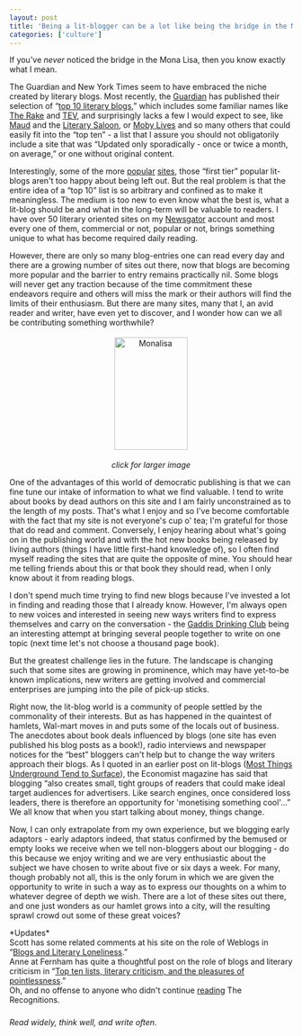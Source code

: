```yaml
---
layout: post
title: 'Being a lit-blogger can be a lot like being the bridge in the Mona Lisa'
categories: ['culture']
---
```

<p>
If you've <em>never</em> noticed the bridge in the Mona Lisa, then you know exactly what I mean.
</p><p>
The Guardian and New York Times seem to have embraced the niche created by literary blogs. Most recently, the <a href="http://books.guardian.co.uk" target="_blank" title="Guardian">Guardian</a> has published their selection of &#8220;<a href="http://books.guardian.co.uk/links/areas_of_interest/general/links/0,6135,1406190,00.html" title="top 10 literary blogs">top 10 literary blogs</a>,&#8221; which includes some familiar names like <a href="http://rakesprogress.typepad.com/rakes_progress/" target="_blank" title="The Rake">The Rake</a> and <a href="http://marksarvas.blogs.com/elegvar/" target="_blank" title="The Elegant Variation">TEV</a>, and surprisingly lacks a few I would expect to see, like <a href="http://maudnewton.com/blog/" target="_blank" title="Maud">Maud</a> and the <a href="http://www.complete-review.com/saloon/index.htm" target="_blank" title="Literary Saloon">Literary Saloon</a>, or <a href="http://www.mobylives.com/" target="_blank" title="Moby Lives">Moby Lives</a> and so many others that could easily fit into the &#8220;top ten&#8221; - a list that I assure you should not obligatorily include a site that was &#8220;Updated only sporadically - once or twice a month, on average,&#8221; or one without original content.
</p><p>
Interestingly, some of the more <a href="http://www.beatrice.com/archives/001156.html" target="_blank" title="Guardian">popular</a> <a href="http://www.complete-review.com/saloon/archive/200502a.htm#kr8" target="_blank" title="Guardian">sites</a>, those &#8220;first tier&#8221; popular lit-blogs aren't too happy about being left out. But the real problem is that the entire idea of a &#8220;top 10&#8221; list is so arbitrary and confined as to make it meaningless. The medium is too new to even know what the best is, what a lit-blog should be and what in the long-term will be valuable to readers. I have over 50 literary oriented sites on my <a href="http://www.newsgator.com" target="_blank">Newsgator</a> account and most every one of them, commercial or not, popular or not, brings something unique to what has become required daily reading.
</p><p>
However, there are only so many blog-entries one can read every day and there are a growing number of sites out there, now that blogs are becoming more popular and the barrier to entry remains practically nil. Some blogs will never get any traction because of the time commitment these endeavors require and others will miss the mark or their authors will find the limits of their enthusiasm. But there are many sites, many that I, an avid reader and writer, have even yet to discover, and I wonder how can we all be contributing something worthwhile?
</p><p style="text-align:center">
<a href="http://www.chekhovsmistress.com/images/monalisa-2.jpg"><img src="http://www.chekhovsmistress.com/images/monalisa-2-tm.jpg" height="200" width="130" border="0" align="middle" hspace="4" vspace="4" alt="Monalisa" longdesc="Mona Lisa" /></a>
</p><p style="text-align:center">
<em>click for larger image</em>
</p><p>
One of the advantages of this world of democratic publishing is that we can fine tune our intake of information to what we find valuable. I tend to write about books by dead authors on this site and I am fairly unconstrained as to the length of my posts. That's what I enjoy and so I've become comfortable with the fact that my site is not everyone's cup o' tea; I'm grateful for those that do read and comment. Conversely, I enjoy hearing about what's going on in the publishing world and with the hot new books being released by living authors (things I have little first-hand knowledge of), so I often find myself reading the sites that are quite the opposite of mine. You should hear me telling friends about this or that book they should read, when I only know about it from reading blogs.
</p><p>
I don't spend much time trying to find new blogs because I've invested a lot in finding and reading those that I already know. However, I'm always open to new voices and interested in seeing new ways writers find to express themselves and carry on the conversation - the <a href="http://gaddis-drinking-club.blogspot.com/" target="_blank">Gaddis Drinking Club</a> being an interesting attempt at bringing several people together to write on one topic (next time let's not choose a thousand page book).
</p><p>
But the greatest challenge lies in the future. The landscape is changing such that some sites are growing in prominence, which may have yet-to-be known implications, new writers are getting involved and commercial enterprises are jumping into the pile of pick-up sticks.
</p><p>
Right now, the lit-blog world is a community of people settled by the commonality of their interests. But as has happened in the quaintest of hamlets, Wal-mart moves in and puts some of the locals out of business. The anecdotes about book deals influenced by blogs (one site has even published his blog posts as a book!), radio interviews and newspaper notices for the &#8220;best&#8221; bloggers can't help but to change the way writers approach their blogs. As I quoted in an earlier post on lit-blogs (<a href="http://www.chekhovsmistress.com/2004/09/most_things_und.html">Most Things Underground Tend to Surface</a>), the Economist magazine has said that blogging &#8220;also creates small, tight groups of readers that could make ideal target audiences for advertisers. Like search engines, once considered loss leaders, there is therefore an opportunity for 'monetising something cool'...&#8221; We all know that when you start talking about money, things change.
</p><p>
Now, I can only extrapolate from my own experience, but we blogging early adaptors - early adaptors indeed, that status confirmed by the bemused or empty looks we receive when we tell non-bloggers about our blogging - do this because we enjoy writing and we are very enthusiastic about the subject we have chosen to write about five or six days a week. For many, though probably not all, this is the only forum in which we are given the opportunity to write in such a way as to express our thoughts on a whim to whatever degree of depth we wish. There are a lot of these sites out there, and one just wonders as our hamlet grows into a city, will the resulting sprawl crowd out some of these great voices?
</p><p>
*Updates*
<br />Scott has some related comments at his site on the role of Weblogs in &#8220;<a href="http://esposito.typepad.com/con_read/2005/02/blogs_and_liter.html" target="_blank">Blogs and Literary Loneliness</a>.&#8221;
<br />Anne at Fernham has quite a thoughtful post on the role of blogs and literary criticism in &#8220;<a href="http://fernham.blogspot.com/2005/02/top-ten-lists-literary-criticism-and.html" target="_blank">Top ten lists, literary criticism, and the pleasures of pointlessness</a>.&#8221;
<br />Oh, and no offense to anyone who didn't continue <a href="http://bondgirl.blogspot.com/2005/02/monday-monday-hangovers-ed.html" target="_blank">reading</a> The Recognitions.
</p><p>
<img src="http://www.chekhovsmistress.com/images/spacer-1.gif" height="1" width="1" border="0" hspace="4" vspace="4" alt="Spacer-1" />
<br /><em>Read widely, think well, and write often.</em>
</p>

